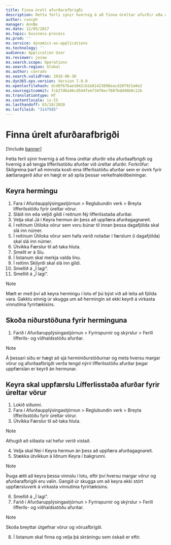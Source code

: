 ```yaml
---
title: Finna úrelt afurðarafbrigði
description: Þetta ferli sýnir hvernig á að finna úreltar afurðir eða afurðaafbrigði og hvernig á að tengja lífferilsstöðu afurðar við úreltar afurðir.
author: cvocph
manager: AnnBe
ms.date: 12/05/2017
ms.topic: business-process
ms.prod: ''
ms.service: dynamics-ax-applications
ms.technology: ''
audience: Application User
ms.reviewer: josaw
ms.search.scope: Operations
ms.search.region: Global
ms.author: conradv
ms.search.validFrom: 2016-06-30
ms.dyn365.ops.version: Version 7.0.0
ms.openlocfilehash: dcd0f67bae1042cb1e81423898eacd20f921e0e2
ms.sourcegitcommit: fcb27d6a46cd544feef34f6ec7607bdd46b0c12b
ms.translationtype: HT
ms.contentlocale: is-IS
ms.lasthandoff: 03/18/2020
ms.locfileid: "3147585"
---
```

# <a name="find-obsolete-product-variants"></a>Finna úrelt afurðarafbrigði 

[!include [banner](../../includes/banner.md)]

Þetta ferli sýnir hvernig á að finna úreltar afurðir eða afurðaafbrigði og hvernig á að tengja lífferilsstöðu afurðar við úreltar afurðir. Forkröfur: Skilgreina þarf að minnsta kosti eina lífferlisstöðu afurðar sem er óvirk fyrir áætlanagerð áður en hægt er að spila þessar verkefnaleiðbeiningar.


## <a name="run-a-simulation"></a>Keyra hermingu
1. Fara í Afurðaupplýsingastjórnun > Reglubundin verk > Breyta lífferilsstöðu fyrir úreltar vörur.
2. Sláið inn eða veljið gildi í reitnum Ný lífferilsstaða afurðar.
3. Velja skal Já í Keyra hermun án þess að uppfæra afurðagagnareit.
4. Í reitinum Útiloka vörur sem voru búnar til innan þessa dagafjölda skal slá inn númer.
5. Í reitinum Útiloka vörur sem hafa verið notaðar í færslum (í dagafjölda) skal slá inn númer.
6. Útvíkka Færslur til að taka hluta.
7. Smellt er á Síu.
8. Í listanum skal merkja valda línu.
9. Í reitinn Skilyrði skal slá inn gildi.
10. Smellið á „Í lagi“.
11. Smellið á „Í lagi“.

> [!NOTE]
> Mælt er með því að keyra hermingu í lotu ef þú býst við að leita að fjölda vara. Gakktu einnig úr skugga um að hermingin sé ekki keyrð á virkasta vinnutíma fyrirtækisins.  

## <a name="review-the-simulation-results"></a>Skoða niðurstöðuna fyrir herminguna
1. Farið í Afurðarupplýsingastjórnun > Fyrirspurnir og skýrslur > Ferill lífferils- og viðhaldsstöðu afurðar.
   
> [!NOTE]
> Á þessari síðu er hægt að sjá herminiðurstöðurnar og meta hversu margar vörur og afurðaafbrigði verða tengd nýrri lífferilsstöðu afurðar þegar uppfærslan er keyrð án hermunar.  

## <a name="run-the-update-of-the-product-lifecycle-state-for-obsolete-products"></a>Keyra skal uppfærslu Lífferlisstaða afurðar fyrir úreltar vörur
1. Lokið síðunni.
2. Fara í Afurðaupplýsingastjórnun > Reglubundin verk > Breyta lífferilsstöðu fyrir úreltar vörur.
3. Útvíkka Færslur til að taka hluta.

> [!NOTE]
> Athugið að síðasta val hefur verið vistað.  

4. Velja skal Nei í Keyra hermun án þess að uppfæra afurðagagnareit.
5. Stækka útvíkkun á liðnum Keyra í bakgrunni.

> [!NOTE]
> Íhuga ætti að keyra þessa vinnslu í lotu, eftir því hversu margar vörur og afurðarafbrigði eru valin. Gangið úr skugga um að keyra ekki stórt uppfærsluverk á virkasta vinnutíma fyrirtækisins.  

6. Smellið á „Í lagi“.
7. Farið í Afurðarupplýsingastjórnun > Fyrirspurnir og skýrslur > Ferill lífferils- og viðhaldsstöðu afurðar.

> [!NOTE]
> Skoða breyttar útgefnar vörur og vöruafbrigði.  

8. Í listanum skal finna og velja þá skráningu sem óskað er eftir.

